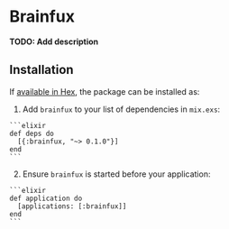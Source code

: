 # Brainfux

**TODO: Add description**

## Installation

If [available in Hex](https://hex.pm/docs/publish), the package can be installed as:

  1. Add `brainfux` to your list of dependencies in `mix.exs`:

    ```elixir
    def deps do
      [{:brainfux, "~> 0.1.0"}]
    end
    ```

  2. Ensure `brainfux` is started before your application:

    ```elixir
    def application do
      [applications: [:brainfux]]
    end
    ```

